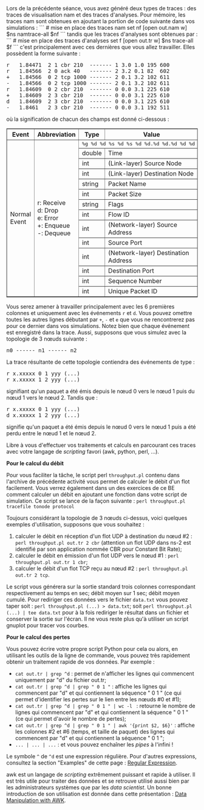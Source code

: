 <!doctype html>
<html>
<head>
    <title>Note sur les traces ns-2 et sur les outils pour les analyser</title>
    <meta charset="utf-8">
</head>
<body>
Lors de la précédente séance, vous avez généré deux types de traces : des traces de visualisation nam et des traces d'analyses. 
Pour mémoire, les traces nam sont obtenues en ajoutant la portion de code suivante dans vos simulations :
```
# mise en place des traces nam
set nf [open out.nam w] 
$ns namtrace-all $nf
```
tandis que les traces d'analyses sont obtenues par :
```
# mise en place des traces d'analyses
set f [open out.tr w] 
$ns trace-all $f
```
c'est principalement avec ces dernières que vous allez travailler. Elles possèdent la forme suivante :

<pre>
r   1.84471  2 1 cbr 210  ------- 1 3.0 1.0 195 600
r   1.84566  2 0 ack 40   ------- 2 3.2 0.1 82  602
+   1.84566  0 2 tcp 1000 ------- 2 0.1 3.2 102 611
-   1.84566  0 2 tcp 1000 ------- 2 0.1 3.2 102 611
r   1.84609  0 2 cbr 210  ------- 0 0.0 3.1 225 610
+   1.84609  2 3 cbr 210  ------- 0 0.0 3.1 225 610
d   1.84609  2 3 cbr 210  ------- 0 0.0 3.1 225 610
-   1.8461   2 3 cbr 210  ------- 0 0.0 3.1 192 511
</pre>

où la signification de chacun des champs est donné ci-dessous :

<table border="1">
  <tr>
    <th>Event</th>
    <th>Abbreviation</th>
    <th>Type</th>
    <th>Value</th>
  </tr>
  <tr><td rowspan="14">Normal Event</td>
      <td rowspan="14">r: Receive<br />d: Drop<br />e: Error<br />+: Enqueue<br />-: Dequeue</td>
      <td colspan="2"><tt>%g %d %d %s %d %s %d %d.%d %d.%d %d %d </tt></td></tr>
  <tr><td>double     </td><td>Time                                    </td></tr>
  <tr><td>int        </td><td>(Link-layer) Source Node                </td></tr>
  <tr><td>int        </td><td>(Link-layer) Destination Node           </td></tr>
  <tr><td>string     </td><td>Packet Name                             </td></tr>
  <tr><td>int        </td><td>Packet Size                             </td></tr>
  <tr><td>string     </td><td>Flags                                   </td></tr>
  <tr><td>int        </td><td>Flow ID                                 </td></tr>
  <tr><td>int        </td><td>(Network-layer) Source Address          </td></tr>
  <tr><td>int        </td><td>Source Port                             </td></tr>
  <tr><td>int        </td><td>(Network-layer) Destination Address     </td></tr>
  <tr><td>int        </td><td>Destination Port                        </td></tr>
  <tr><td>int        </td><td>Sequence Number                         </td></tr>
  <tr><td>int        </td><td>Unique Packet ID                        </td></tr>
</table>

Vous serez amener à travailler principalement avec les 6 premières colonnes et uniquement avec les événements `r` et `d`. Vous pouvez omettre toutes les autres lignes débutant par `+`, `-` et `e` que vous ne rencontrerez pas pour ce dernier dans vos simulations.
Notez bien que chaque événement est enregistré dans la trace. Aussi, supposons que vous simulez avec la topologie de 3 nœuds suivante : 
<pre>
n0 ------ n1 ------ n2
</pre>
La trace résultante de cette topologie contiendra des événements de type :
<pre>
r x.xxxxx 0 1 yyy (...)
r x.xxxxx 1 2 yyy (...)
</pre>
signifiant qu'un paquet a été émis depuis le nœud 0 vers le nœud 1 puis du nœud 1 vers le nœud 2. Tandis que :
<pre>
r x.xxxxx 0 1 yyy (...)
d x.xxxxx 1 2 yyy (...)
</pre>
signifie qu'un paquet a été émis depuis le nœud 0 vers le nœud 1 puis a été perdu entre le nœud 1 et le nœud 2.

Libre à vous d'effectuer vos traitements et calculs en parcourant ces traces avec votre langage de *scripting* favori (awk, python, perl, ...). 

**Pour le calcul du débit**

Pour vous faciliter la tâche, le script perl `throughput.pl` contenu dans l'archive de précédente activité vous permet de calculer le débit d'un flot facilement. Vous verrez également dans un des exercices de ce BE comment calculer un débit en ajoutant une fonction dans votre script de simulation. Ce script se lance de la façon suivante :
`perl throughput.pl tracefile tonode protocol`

Toujours considérant la topologie de 3 nœuds ci-dessus, voici quelques exemples d'utilisation, supposons que vous souhaitez :

1. calculer le débit en réception d'un flot UDP à destination du nœud #2 : `perl throughput.pl out.tr 2 cbr` (attention un flot UDP dans ns-2 est identifié par son application nommée CBR pour Constant Bit Rate);
2. calculer le débit en émission d'un flot UDP vers le nœud #1 : `perl throughput.pl out.tr 1 cbr`;
3. calculer le débit d'un flot TCP reçu au nœud #2 : `perl throughput.pl out.tr 2 tcp`.

Le script vous générera sur la sortie standard trois colonnes correspondant respectivement au temps en sec; débit moyen sur 1 sec; débit moyen cumulé. Pour rediriger ces données vers le fichier `data.txt` vous pouvez taper soit : `perl throughput.pl (...) > data.txt`; soit `perl throughput.pl (...) | tee data.txt` pour à la fois rediriger le résultat dans un fichier et conserver la sortie sur l'écran. Il ne vous reste plus qu'à utiliser un script gnuplot pour tracer vos courbes.

**Pour le calcul des pertes**

Vous pouvez écrire votre propre script Python pour cela ou alors, en utilisant les outils de la ligne de commande, vous pouvez très rapidement obtenir un traitement rapide de vos données. Par exemple :

* `cat out.tr | grep ^d` : permet de n'afficher les lignes qui commencent uniquement par "d" du fichier out.tr;
* `cat out.tr | grep ^d | grep " 0 1 "` : affiche les lignes qui commencent par "d" et qui contiennent la séquence " 0 1 " (ce qui permet d'identifier les pertes sur le lien entre les nœuds #0 et #1);
* `cat out.tr | grep ^d | grep " 0 1 " | wc -l ` : retourne le nombre de lignes qui commencent par "d" et qui contiennent la séquence " 0 1 " (ce qui permet d'avoir le nombre de pertes);
* `cat out.tr | grep ^d | grep " 0 1 " | awk '{print $2, $6}'` : affiche les colonnes #2 et #6 (temps, et taille de paquet) des lignes qui commencent par "d" et qui contiennent la séquence " 0 1 ";
* ` ... | ... | ... ` : et vous pouvez enchaîner les *pipes* à l'infini !

Le symbole `^` de `^d` est une expression régulière. Pour d'autres expressions, consultez la section "Examples" de cette page : [Regular Expression](https://en.wikipedia.org/wiki/Regular_expression).

awk est un langage de *scripting* extrêmement puissant et rapide à utiliser. Il est très utile pour traiter des données et se retrouve utilisé aussi bien par les administrateurs systèmes que par les *data scientist*. Un bonne introduction de son utilisation est donnée dans cette présentation : [Data Manipulation with AWK](https://www.ethz.ch/content/dam/ethz/special-interest/gess/computational-social-science-dam/documents/education/Spring2016/Datascience/AWK.pdf).

</body>
</html>